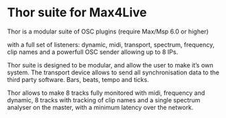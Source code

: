 # Thor suite for Max4Live
Thor is a modular suite of OSC plugins
(require Max/Msp 6.0 or higher)

with a full set of listeners: dynamic, midi, transport,
spectrum, frequency, clip names
and a powerfull OSC sender allowing up to 8 IPs.

Thor suite is designed to be modular, and allow the user to make it’s own system. The transport device allows to send all synchronisation data to the third party software. Bars, beats, tempo and ticks.

Thor allows to make 8 tracks fully monitored with midi, frequency and dynamic, 8 tracks with tracking of clip names and a single spectrum analyser on the master, with a minimum latency over the network.